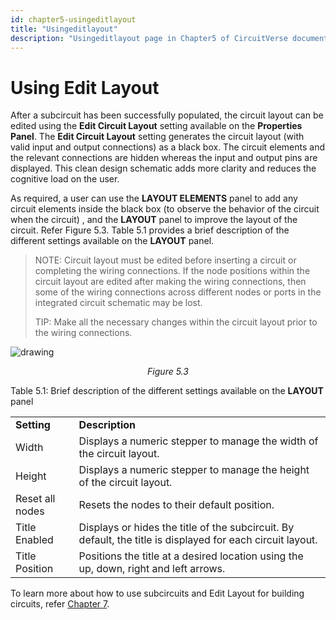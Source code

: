 ```yaml
---
id: chapter5-usingeditlayout
title: "Usingeditlayout"
description: "Usingeditlayout page in Chapter5 of CircuitVerse documentation."
---
```


# Using Edit Layout

After a subcircuit has been successfully populated, the circuit layout can be edited using the **Edit Circuit Layout** setting available on the **Properties Panel**. The **Edit Circuit Layout** setting generates the circuit layout (with valid input and output connections) as a black box. The circuit elements and the relevant connections are hidden whereas the input and output pins are displayed. This clean design schematic adds more clarity and reduces the cognitive load on the user.

As required, a user can use the **LAYOUT ELEMENTS** panel to add any circuit elements inside the black box (to observe the behavior of the circuit when the circuit) , and the **LAYOUT** panel to improve the layout of the circuit. Refer Figure 5.3. Table 5.1 provides a brief description of the different settings available on the **LAYOUT** panel.

> NOTE: Circuit layout must be edited before inserting a circuit or completing the wiring connections. If the node positions within the circuit layout are edited after making the wiring connections, then some of the wiring connections across different nodes or ports in the integrated circuit schematic may be lost.
>
> TIP: Make all the necessary changes within the circuit layout prior to the wiring connections.

![drawing](/img/img_chapter5/5.3.png)

<div align="center">
  <em>Figure 5.3</em>
</div>

Table 5.1: Brief description of the different settings available on the **LAYOUT** panel

<table>
  <tr>
    <td>
      <strong>Setting</strong>
    </td>
    <td>
      <strong>Description</strong>
    </td>
  </tr>
  <tr>
    <td>Width</td>
    <td>
      Displays a numeric stepper to manage the width of the circuit layout.
    </td>
  </tr>
  <tr>
    <td>Height</td>
    <td>
      Displays a numeric stepper to manage the height of the circuit layout.
    </td>
  </tr>
  <tr>
    <td>Reset all nodes</td>
    <td>Resets the nodes to their default position.</td>
  </tr>
  <tr>
    <td>Title Enabled</td>
    <td>
      Displays or hides the title of the subcircuit. By default, the title is
      displayed for each circuit layout.
    </td>
  </tr>
  <tr>
    <td>Title Position</td>
    <td>
      Positions the title at a desired location using the up, down, right and
      left arrows.
    </td>
  </tr>
</table>

To learn more about how to use subcircuits and Edit Layout for building circuits, refer [Chapter 7](/chapter7/2buildwithcv.md).
